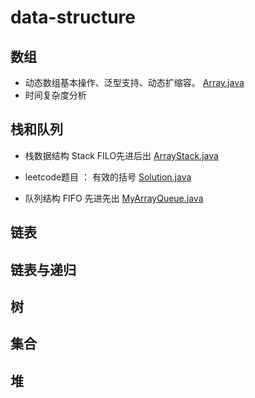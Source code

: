 # data-structure
## 数组
- 动态数组基本操作、泛型支持、动态扩缩容。
[Array.java](src/main/java/com/ganymede/arrays/Array.java)
- 时间复杂度分析

## 栈和队列
- 栈数据结构 Stack FILO先进后出
[ArrayStack.java](src/main/java/com/ganymede/stack/ArrayStack.java)

- leetcode题目 ： 有效的括号 
[Solution.java](src/main/java/com/ganymede/stack/Solution.java)


- 队列结构 FIFO 先进先出
[MyArrayQueue.java](src/main/java/com/ganymede/queue/MyArrayQueue.java)

## 链表


## 链表与递归


## 树


## 集合


## 堆


